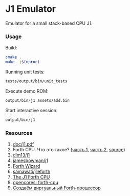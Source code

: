 # J1 Emulator
Emulator for a small stack-based CPU J1.

### Usage
Build:
```bash
cmake .
make -j$(nproc)
```

Running unit tests:
```bash
tests/output/bin/unit_tests
```

Execute demo ROM:
```bash
output/bin/j1 assets/add.bin
```

Start interactive session:
```bash
output/bin/j1
```

### Resources
1. [doc/j1.pdf](doc/j1.pdf)
2. Forth CPU. Что это такое? ([часть 1](https://habr.com/ru/post/133338/), [часть 2](https://habr.com/ru/post/133380/), [source](https://bitbucket.org/zserge/j1vm/))
3. [dim13/j1](https://github.com/dim13/j1)
4. [jamesbowman/j1](https://github.com/jamesbowman/j1)
5. [Forth Wizard](http://sovietov.com/app/forthwiz.html)
6. [samawati/j1eforth](https://github.com/samawati/j1eforth/)
7. [The J1 Forth CPU](https://www.excamera.com/sphinx/fpga-j1.html)
8. [opencores: forth-cpu](https://opencores.org/websvn/filedetails?repname=forth-cpu&path=%2Fforth-cpu%2Ftrunk%2Freadme.md)
9. [Создаём виртуальный Forth-процессор](https://lhs-blog.info/programming/dlang/sozdaem-virtualnyiy-protsessor-forth/)
